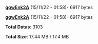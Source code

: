 [**ggwEnk2A**](/data/ggwEnk2A.txt) (15/11/22 - 01:58)- 6917 bytes

[**ggwEnk2A**](/data/ggwEnk2A.txt) (15/11/22 - 01:58)- 6917 bytes

**Total Datas**: 3103

**Total Size**: 17.44 MB / 17.4 MB